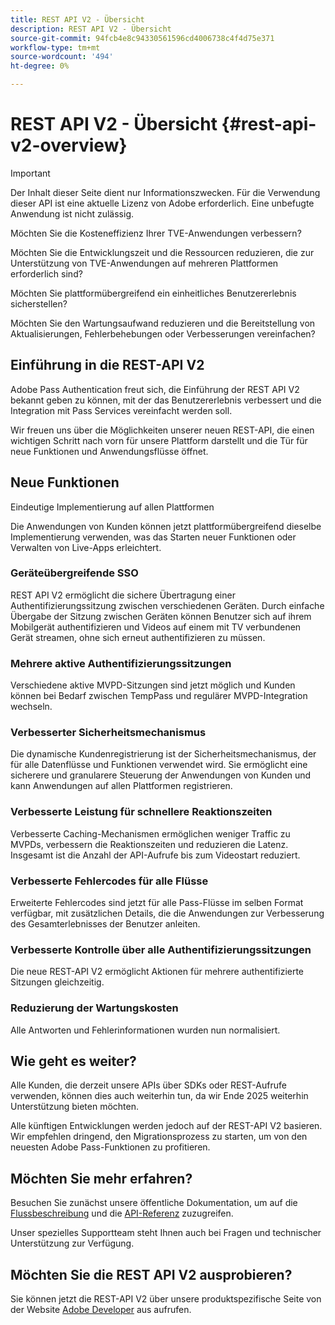 ```yaml
---
title: REST API V2 - Übersicht
description: REST API V2 - Übersicht
source-git-commit: 94fcb4e8c94330561596cd4006738c4f4d75e371
workflow-type: tm+mt
source-wordcount: '494'
ht-degree: 0%

---
```


# REST API V2 - Übersicht {#rest-api-v2-overview}

>[!IMPORTANT]
>
> Der Inhalt dieser Seite dient nur Informationszwecken. Für die Verwendung dieser API ist eine aktuelle Lizenz von Adobe erforderlich. Eine unbefugte Anwendung ist nicht zulässig.

Möchten Sie die Kosteneffizienz Ihrer TVE-Anwendungen verbessern?

Möchten Sie die Entwicklungszeit und die Ressourcen reduzieren, die zur Unterstützung von TVE-Anwendungen auf mehreren Plattformen erforderlich sind?

Möchten Sie plattformübergreifend ein einheitliches Benutzererlebnis sicherstellen?

Möchten Sie den Wartungsaufwand reduzieren und die Bereitstellung von Aktualisierungen, Fehlerbehebungen oder Verbesserungen vereinfachen?

## Einführung in die REST-API V2

Adobe Pass Authentication freut sich, die Einführung der REST API V2 bekannt geben zu können, mit der das Benutzererlebnis verbessert und die Integration mit Pass Services vereinfacht werden soll.

Wir freuen uns über die Möglichkeiten unserer neuen REST-API, die einen wichtigen Schritt nach vorn für unsere Plattform darstellt und die Tür für neue Funktionen und Anwendungsflüsse öffnet.

## Neue Funktionen

Eindeutige Implementierung auf allen Plattformen

Die Anwendungen von Kunden können jetzt plattformübergreifend dieselbe Implementierung verwenden, was das Starten neuer Funktionen oder Verwalten von Live-Apps erleichtert.

### Geräteübergreifende SSO

REST API V2 ermöglicht die sichere Übertragung einer Authentifizierungssitzung zwischen verschiedenen Geräten. Durch einfache Übergabe der Sitzung zwischen Geräten können Benutzer sich auf ihrem Mobilgerät authentifizieren und Videos auf einem mit TV verbundenen Gerät streamen, ohne sich erneut authentifizieren zu müssen.

### Mehrere aktive Authentifizierungssitzungen

Verschiedene aktive MVPD-Sitzungen sind jetzt möglich und Kunden können bei Bedarf zwischen TempPass und regulärer MVPD-Integration wechseln.

### Verbesserter Sicherheitsmechanismus

Die dynamische Kundenregistrierung ist der Sicherheitsmechanismus, der für alle Datenflüsse und Funktionen verwendet wird. Sie ermöglicht eine sicherere und granularere Steuerung der Anwendungen von Kunden und kann Anwendungen auf allen Plattformen registrieren.

### Verbesserte Leistung für schnellere Reaktionszeiten

Verbesserte Caching-Mechanismen ermöglichen weniger Traffic zu MVPDs, verbessern die Reaktionszeiten und reduzieren die Latenz. Insgesamt ist die Anzahl der API-Aufrufe bis zum Videostart reduziert.

### Verbesserte Fehlercodes für alle Flüsse

Erweiterte Fehlercodes sind jetzt für alle Pass-Flüsse im selben Format verfügbar, mit zusätzlichen Details, die die Anwendungen zur Verbesserung des Gesamterlebnisses der Benutzer anleiten.

### Verbesserte Kontrolle über alle Authentifizierungssitzungen

Die neue REST-API V2 ermöglicht Aktionen für mehrere authentifizierte Sitzungen gleichzeitig.

### Reduzierung der Wartungskosten

Alle Antworten und Fehlerinformationen wurden nun normalisiert.

## Wie geht es weiter?

Alle Kunden, die derzeit unsere APIs über SDKs oder REST-Aufrufe verwenden, können dies auch weiterhin tun, da wir Ende 2025 weiterhin Unterstützung bieten möchten.

Alle künftigen Entwicklungen werden jedoch auf der REST-API V2 basieren. Wir empfehlen dringend, den Migrationsprozess zu starten, um von den neuesten Adobe Pass-Funktionen zu profitieren.

## Möchten Sie mehr erfahren?

Besuchen Sie zunächst unsere öffentliche Dokumentation, um auf die [Flussbeschreibung](./flows/rest-api-v2-flows-overview.md) und die [API-Referenz](./apis/rest-api-v2-apis-overview.md) zuzugreifen.

Unser spezielles Supportteam steht Ihnen auch bei Fragen und technischer Unterstützung zur Verfügung.

## Möchten Sie die REST API V2 ausprobieren?

Sie können jetzt die REST-API V2 über unsere produktspezifische Seite von der Website [Adobe Developer](https://developer.adobe.com/adobe-pass/) aus aufrufen.
